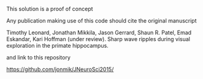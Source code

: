 This solution is a proof of concept  

Any publication making use of this code should cite the original manuscript

Timothy Leonard, Jonathan Mikkila, Jason Gerrard, Shaun R. Patel, Emad Eskandar, Kari Hoffman (under review). Sharp wave ripples during visual exploration in the primate hippocampus.

and link to this repository

https://github.com/jonmik/JNeuroSci2015/
